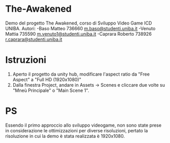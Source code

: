 # The-Awakened
Demo del progetto The Awakened, corso di Sviluppo Video Game ICD UNIBA. 
Autori: 
-Baso Matteo 736660 m.baso@studenti.uniba.it
-Venuto Mattia 735590 m.venuto1@studenti.uniba.it
-Caprara Roberto 738926 r.caprara@studenti.uniba.it

# Istruzioni 
1) Aperto il progetto da unity hub, modificare l'aspect ratio da "Free Aspect" a "Full HD (1920x1080)"
2) Dalla finestra Project, andare in Assets -> Scenes e cliccare due volte su "Mneù Principale" o "Main Scene 1".

# PS
Essendo il primo approccio allo sviluppo videogame, non sono state prese in considerazione le ottimizzazioni per diverse risoluzioni, pertato la risoluzione in cui la demo è stata realizzata è 1920x1080.
